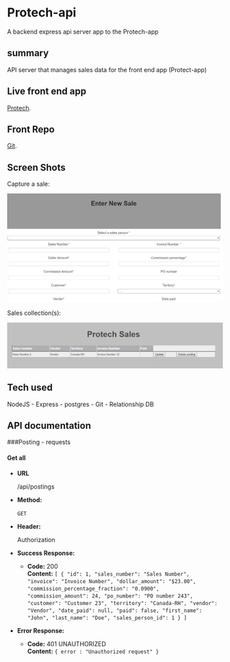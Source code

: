 # Protech-api
A backend express api server app to the Protech-app

## summary 

API server that manages sales data for the front end app (Protect-app)

## Live front end app

[Protech](https://protech-app.vercel.app/collection).

## Front Repo
[Git](https://github.com/dadetifa1/Protech-app).

## Screen Shots
Capture a sale:

![Landing Page](screen_shots/sales_entry.jpg)

Sales collection(s):

![sample results](screen_shots/sales_collections.jpg)

## Tech used 
NodeJS - Express - postgres - Git - Relationship DB

## API documentation

###Posting - requests

#### Get all

* **URL**

  /api/postings

* **Method:**
  
  `GET`
* **Header:**

  Authorization
  
* **Success Response:**
  
  * **Code:** 200 <br />
    **Content:** `[
        {
            "id": 1,
            "sales_number": "Sales Number",
            "invoice": "Invoice Number",
            "dollar_amount": "$23.00",
            "commission_percentage_fraction": "0.0900",
            "commission_amount": 24,
            "po_number": "PO number 243",
            "customer": "Customer 23",
            "territory": "Canada-RH",
            "vendor": "Vendor",
            "date_paid": null,
            "paid": false,
            "first_name": "John",
            "last_name": "Doe",
            "sales_person_id": 1
        }
    ]`
 
* **Error Response:**
  

  * **Code:** 401 UNAUTHORIZED <br />
    **Content:** `{ error : "Unauthorized request" }`
  


